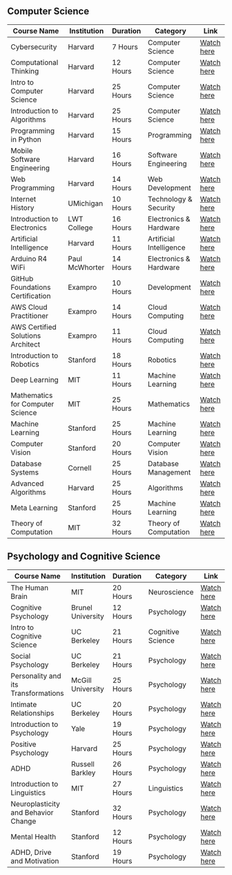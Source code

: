 ## Computer Science

| Course Name                      | Institution                        | Duration | Category                   | Link                                                                 |
|-----------------------------------|------------------------------------|----------|----------------------------|----------------------------------------------------------------------|
| Cybersecurity                     | Harvard                            | 7 Hours  | Computer Science           | [Watch here](https://www.youtube.com/playlist?list=PLhQjrBD2T383Cqo5I1oRrbC1EKRAKGKUE) |
| Computational Thinking            | Harvard                            | 12 Hours | Computer Science           | [Watch here](https://www.youtube.com/playlist?list=PLUl4u3cNGP619EG1wp0kT-7rDE_Az5TNd) |
| Intro to Computer Science         | Harvard                            | 25 Hours | Computer Science           | [Watch here](https://www.youtube.com/playlist?list=PLhQjrBD2T381WAHyx1pq-sBfykqMBI7V4) |
| Introduction to Algorithms        | Harvard                            | 25 Hours | Computer Science           | [Watch here](https://www.youtube.com/playlist?list=PLUl4u3cNGP63EdVPNLG3ToM6LaEUuStEY) |
| Programming in Python             | Harvard                            | 15 Hours | Programming                | [Watch here](https://www.youtube.com/playlist?list=PLhQjrBD2T3817j24-GogXmWqO5Q5vYy0V) |
| Mobile Software Engineering       | Harvard                            | 16 Hours | Software Engineering       | [Watch here](https://www.youtube.com/playlist?list=PL7ippCC9NZurw6hLeurbk_SWUJ7PHN5-u) |
| Web Programming                   | Harvard                            | 14 Hours | Web Development            | [Watch here](https://www.youtube.com/playlist?list=PLhQjrBD2T380xvFSUmToMMzERZ3qB5Ueu) |
| Internet History                  | UMichigan                         | 10 Hours | Technology & Security      | [Watch here](https://www.youtube.com/watch?v=47NRaBVxgVM)                   |
| Introduction to Electronics       | LWT College                       | 16 Hours | Electronics & Hardware     | [Watch here](https://www.youtube.com/watch?v=nb4ovfwqup8)                            |
| Artificial Intelligence           | Harvard                            | 11 Hours | Artificial Intelligence     | [Watch here](https://www.youtube.com/playlist?list=PLhQjrBD2T381PopUTYtMSstgk-hsTGkVm) |
| Arduino R4 WiFi                  | Paul McWhorter                     | 14 Hours | Electronics & Hardware     | [Watch here](https://www.youtube.com/playlist?list=PLGs0VKk2DiYyn0wN335MXpbi3PRJTMmex) |
| GitHub Foundations Certification   | Exampro                            | 10 Hours | Development                | [Watch here](https://youtu.be/Jdc0i7RcBv8?si=itnr_9u5M1mBEgU4)     |
| AWS Cloud Practitioner             | Exampro                            | 14 Hours | Cloud Computing            | [Watch here](https://www.youtube.com/watch?v=SOTamWNgDKc)          |
| AWS Certified Solutions Architect   | Exampro                            | 11 Hours | Cloud Computing            | [Watch here](https://www.youtube.com/watch?v=Ia-UEYYR44s)          |
| Introduction to Robotics           | Stanford                          | 18 Hours | Robotics                   | [Watch here](https://www.youtube.com/playlist?list=PL65CC0384A1798ADF) |
| Deep Learning                      | MIT                               | 11 Hours | Machine Learning           | [Watch here](https://www.youtube.com/playlist?list=PLtBw6njQRU-rwp5__7C0oIVt26ZgjG9NI) |
| Mathematics for Computer Science   | MIT                               | 25 Hours | Mathematics                | [Watch here](https://www.youtube.com/playlist?list=PLB7540DEDD482705B) |
| Machine Learning                   | Stanford                          | 25 Hours | Machine Learning           | [Watch here](https://www.youtube.com/playlist?list=PLoROMvodv4rMiGQp3WXShtMGgzqpfVfbU) |
| Computer Vision                    | Stanford                          | 20 Hours | Computer Vision            | [Watch here](https://www.youtube.com/playlist?list=PL3FW7Lu3i5JvHM8ljYj-zLfQRF3EO8sYv) |
| Database Systems                   | Cornell                           | 25 Hours | Database Management         | [Watch here](https://www.youtube.com/watch?v=4cWkVbC2bNE)          |
| Advanced Algorithms                | Harvard                           | 25 Hours | Algorithms                 | [Watch here](https://www.youtube.com/playlist?list=PL2SOU6wwxB0uP4rJgf5ayhHWgw7akUWSf) |
| Meta Learning                      | Stanford                          | 25 Hours | Machine Learning           | [Watch here](https://www.youtube.com/playlist?list=PLoROMvodv4rNjRoawgt72BBNwL2V7doGI) |
| Theory of Computation              | MIT                               | 32 Hours | Theory of Computation      | [Watch here](https://www.youtube.com/playlist?list=PLUl4u3cNGP60_JNv2MmK3wkOt9syvfQWY) |

## Psychology and Cognitive Science

| Course Name                      | Institution                        | Duration | Category                     | Link                                                                 |
|-----------------------------------|------------------------------------|----------|------------------------------|----------------------------------------------------------------------|
| The Human Brain                   | MIT                                | 20 Hours | Neuroscience                 | [Watch here](https://www.youtube.com/playlist?list=PLUl4u3cNGP60IKRN_pFptIBxeiMc0MCJP) |
| Cognitive Psychology              | Brunel University                  | 12 Hours | Psychology                   | [Watch here](https://www.youtube.com/playlist?list=PLWMGRpO3yg6V8rnHZkXjt8S64zMYUfs-K) |
| Intro to Cognitive Science        | UC Berkeley                        | 21 Hours | Cognitive Science            | [Watch here](https://www.youtube.com/playlist?list=PLaMjLYzDGxvz1oT5gpFiY6rJZnlJ-1Xu-) |
| Social Psychology                 | UC Berkeley                        | 21 Hours | Psychology                   | [Watch here](https://www.youtube.com/playlist?list=PL82A8739615760555) |
| Personality and its Transformations| McGill University                 | 25 Hours | Psychology                   | [Watch here](https://www.youtube.com/playlist?list=PL22J3VaeABQBlN8DUor7SKWCwSghcqlY5) |
| Intimate Relationships            | UC Berkeley                        | 20 Hours | Psychology                   | [Watch here](https://www.youtube.com/playlist?list=PLexCQI5fHYIdeWyOSJBclmFL8i4bkBT4H) |
| Introduction to Psychology        | Yale                               | 19 Hours | Psychology                   | [Watch here](https://www.youtube.com/playlist?list=PL6A08EB4EEFF3E91F) |
| Positive Psychology               | Harvard                            | 25 Hours | Psychology                   | [Watch here](https://www.youtube.com/playlist?list=PLg9esVacXkzYczOgcGpf5Iji38-BVQ1zs) |
| ADHD                              | Russell Barkley                   | 26 Hours | Psychology                   | [Watch here](https://www.youtube.com/playlist?list=PLq7AkHopLIr8_1whMzHjqmamYDWcVcDv6) |
| Introduction to Linguistics       | MIT                                | 27 Hours | Linguistics                  | [Watch here](https://www.youtube.com/playlist?list=PLUl4u3cNGP63BZGNOqrF2qf_yxOjuG35j) |
| Neuroplasticity and Behavior Change| Stanford                          | 32 Hours | Psychology                   | [Watch here](https://www.youtube.com/playlist?list=PLPNW_gerXa4NKRk-x4U-Cuza8FPV8dx5x) |
| Mental Health                     | Stanford                          | 12 Hours | Psychology                   | [Watch here](https://www.youtube.com/playlist?list=PLPNW_gerXa4PKMqne6CTj7tWvUvObWA3s) |
| ADHD, Drive and Motivation        | Stanford                          | 19 Hours | Psychology                   | [Watch here](https://www.youtube.com/playlist?list=PLPNW_gerXa4Nt_vwLUY6Nl1oG0UfsW5VM) |
